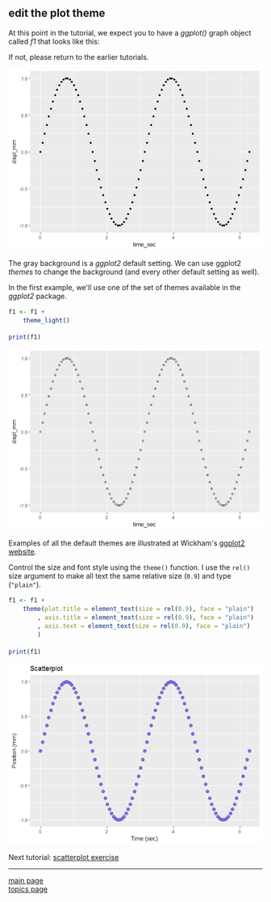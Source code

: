 
edit the plot theme
-------------------

At this point in the tutorial, we expect you to have a *ggplot()* graph object called *f1* that looks like this:

If not, please return to the earlier tutorials.

![](tut-03-images/unnamed-chunk-3-1.png)

The gray background is a *ggplot2* default setting. We can use ggplot2 *themes* to change the background (and every other default setting as well).

In the first example, we'll use one of the set of themes available in the *ggplot2* package.

``` r
f1 <- f1 +
    theme_light()

print(f1)
```

![](tut-03-images/unnamed-chunk-4-1.png)

Examples of all the default themes are illustrated at Wickham's [ggplot2 website](http://ggplot2.tidyverse.org/reference/ggtheme.html).

Control the size and font style using the `theme()` function. I use the `rel()` size argument to make all text the same relative size (`0.9`) and type (`"plain"`).

``` r
f1 <- f1 + 
    theme(plot.title = element_text(size = rel(0.9), face = "plain")  
        , axis.title = element_text(size = rel(0.9), face = "plain") 
        , axis.text = element_text(size = rel(0.9), face = "plain")
        )

print(f1)
```

![](tut-03-images/unnamed-chunk-5-1.png)

Next tutorial: [scatterplot exercise](tut-0309_scatterplot-exercise.md)

------------------------------------------------------------------------

[main page](../README.md)<br> [topics page](../README-by-topic.md)
